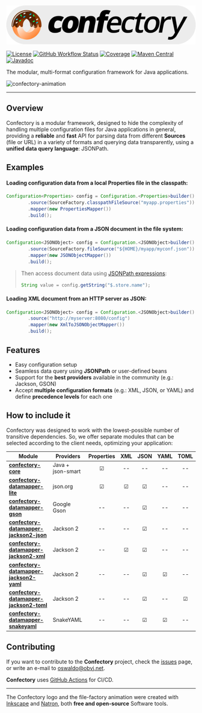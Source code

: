 ![confectory-logo](resources/confectory-logo.svg)

[![License](https://img.shields.io/badge/license-apache%202.0-brightgreen.svg)](https://opensource.org/licenses/Apache-2.0)
[![GitHub Workflow Status](https://img.shields.io/github/workflow/status/oswaldobapvicjr/confectory/Java%20CI%20with%20Maven)](https://github.com/oswaldobapvicjr/confectory/actions/workflows/maven.yml)
[![Coverage](https://img.shields.io/codecov/c/github/oswaldobapvicjr/confectory)](https://codecov.io/gh/oswaldobapvicjr/confectory)
[![Maven Central](https://maven-badges.herokuapp.com/maven-central/net.obvj/confectory-core/badge.svg)](https://maven-badges.herokuapp.com/maven-central/net.obvj/confectory-core)
[![Javadoc](https://javadoc.io/badge2/net.obvj/confectory-core/javadoc.svg)](https://javadoc.io/doc/net.obvj/confectory-core)


The modular, multi-format configuration framework for Java applications.

![confectory-animation](resources/confectory-animation.gif)

---

## Overview

Confectory is a modular framework, designed to hide the complexity of handling multiple configuration files for Java applications in general, providing a **reliable** and **fast** API for parsing data from different **Sources** (file or URL) in a variety of formats and querying data transparently, using a **unified data query language**: JSONPath.

## Examples

#### Loading configuration data from a local Properties file in the classpath:

````java
Configuration<Properties> config = Configuration.<Properties>builder()
        .source(SourceFactory.classpathFileSource("myapp.properties"))
        .mapper(new PropertiesMapper())
        .build();
````

#### Loading configuration data from a JSON document in the file system:

````java
Configuration<JSONObject> config = Configuration.<JSONObject>builder()
        .source(SourceFactory.fileSource("${HOME}/myapp/myconf.json"))
        .mapper(new JSONObjectMapper())
        .build();
````

> Then access document data using [JSONPath expressions](https://goessner.net/articles/JsonPath/index.html#e2):
> ````java
> String value = config.getString("$.store.name");
> ````

#### Loading XML document from an HTTP server as JSON:

````java
Configuration<JSONObject> config = Configuration.<JSONObject>builder()
        .source("http://myserver:8080/config")
        .mapper(new XmlToJSONObjectMapper())
        .build();
````

## Features

- Easy configuration setup
- Seamless data query using **JSONPath** or user-defined beans
- Support for the **best providers** available in the community (e.g.: Jackson, GSON)
- Accept **multiple configuration formats** (e.g.: XML, JSON, or YAML) and define **precedence levels** for each one


## How to include it

Confectory was designed to work with the lowest-possible number of transitive dependencies. So, we offer separate modules that can be selected according to the client needs, optimizing your application:

| Module                                                                                                                                   | Providers         | Properties | XML     | JSON    | YAML    | TOML    |
|------------------------------------------------------------------------------------------------------------------------------------------|-------------------|:----------:|:-------:|:-------:|:-------:|:-------:|
| [**confectory-core**](https://maven-badges.herokuapp.com/maven-central/net.obvj/confectory-core)                                         | Java + json-smart | &#9745;    | --      | --      | --      | --      |
| [**confectory-datamapper-lite**](https://maven-badges.herokuapp.com/maven-central/net.obvj/confectory-datamapper-lite)                   | json.org          | &#9745;    | &#9745; | &#9745; | --      | --      |
| [**confectory-datamapper-gson**](https://maven-badges.herokuapp.com/maven-central/net.obvj/confectory-datamapper-gson)                   | Google Gson       | --         | --      | &#9745; | --      | --      |
| [**confectory-datamapper-jackson2-json**](https://maven-badges.herokuapp.com/maven-central/net.obvj/confectory-datamapper-jackson2-json) | Jackson 2         | --         | --      | &#9745; | --      | --      |
| [**confectory-datamapper-jackson2-xml**](https://maven-badges.herokuapp.com/maven-central/net.obvj/confectory-datamapper-jackson2-xml)   | Jackson 2         | --         | &#9745; | &#9745; | --      | --      |
| [**confectory-datamapper-jackson2-yaml**](https://maven-badges.herokuapp.com/maven-central/net.obvj/confectory-datamapper-jackson2-yaml) | Jackson 2         | --         | --      | &#9745; | &#9745; | --      |
| [**confectory-datamapper-jackson2-toml**](https://obvj.net/confectory)                                                                   | Jackson 2         | --         | --      | &#9745; | --      | &#9745; |
| [**confectory-datamapper-snakeyaml**](https://obvj.net/confectory)                                                                       | SnakeYAML         | --         | --      | &#9745; | &#9745; | --      |


## Contributing

If you want to contribute to the **Confectory** project, check the [issues](http://obvj.net/confectory/issues) page, or write an e-mail to [oswaldo@obvj.net](mailto:oswaldo@obvj.net).

**Confectory** uses [GitHub Actions](https://docs.github.com/actions) for CI/CD.

---

The Confectory logo and the file-factory animation were created with [Inkscape](http://www.inkscape.org) and [Natron](https://natrongithub.github.io), both **free and open-source** Software tools.

